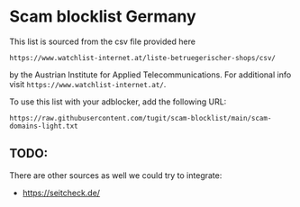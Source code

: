 # Scam blocklist Germany

This list is sourced from the csv file provided here

```
https://www.watchlist-internet.at/liste-betruegerischer-shops/csv/
```

by the Austrian Institute for Applied Telecommunications.
For additional info visit `https://www.watchlist-internet.at/`.

To use this list with your adblocker, add the following URL:

```
https://raw.githubusercontent.com/tugit/scam-blocklist/main/scam-domains-light.txt
```


## TODO:

There are other sources as well we could try to integrate:

- https://seitcheck.de/
